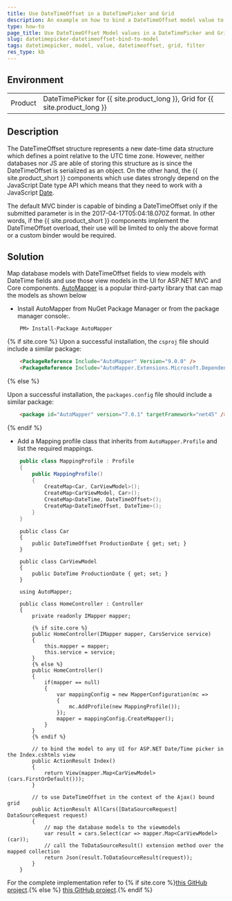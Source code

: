 ```yaml
---
title: Use DateTimeOffset in a DateTimePicker and Grid
description: An example on how to bind a DateTimeOffset model value to a DateTimePicker and grid.
type: how-to
page_title: Use DateTimeOffset Model values in a DateTimePicker and Grid
slug: datetimepicker-datetimeoffset-bind-to-model
tags: datetimepicker, model, value, datetimeoffset, grid, filter
res_type: kb
---
```


## Environment

<table>
  <tr>
  	<td>Product</td>
  	<td>DateTimePicker for {{ site.product_long }}, Grid for {{ site.product_long }} </td>
  </tr>
</table>


## Description

The DateTimeOffset structure represents a new date-time data structure which defines a point relative to the UTC time zone. However, neither databases nor JS are able of storing this structure as is since the DateTimeOffset is serialized as an object. On the other hand, the {{ site.product_short }} components which use dates strongly depend on the JavaScript Date type API which means that they need to work with a JavaScript [Date](https://developer.mozilla.org/en-US/docs/Web/JavaScript/Reference/Global_Objects/Date).

The default MVC binder is capable of binding a DateTimeOffset only if the submitted parameter is in the 2017-04-17T05:04:18.070Z format. In other words, if the {{ site.product_short }} components implement the DateTimeOffset overload, their use will be limited to only the above format or a custom binder would be required.

## Solution

Map database models with DateTimeOffset fields to view models with DateTime fields and use those view models in the UI for ASP.NET MVC and Core components. [AutoMapper](https://automapper.org/) is a popular third-party library that can map the models as shown below

* Install AutoMapper from NuGet Package Manager or from the package manager console:.

```
    PM> Install-Package AutoMapper
```

{% if site.core %}
Upon a successful installation, the `csproj` file should include a similar package:

```html
    <PackageReference Include="AutoMapper" Version="9.0.0" />
    <PackageReference Include="AutoMapper.Extensions.Microsoft.DependencyInjection" Version="7.0.0" />
```
{% else %}

Upon a successful installation, the `packages.config` file should include a similar package:

```html
    <package id="AutoMapper" version="7.0.1" targetFramework="net45" />
```
{% endif %}

* Add a Mapping profile class that inherits from `AutoMapper.Profile` and list the required mappings.

```MappingProfile.cs
    public class MappingProfile : Profile
    {
        public MappingProfile()
        {
            CreateMap<Car, CarViewModel>();
            CreateMap<CarViewModel, Car>();
            CreateMap<DateTime, DateTimeOffset>();
            CreateMap<DateTimeOffset, DateTime>();
        }
    }
```
```DataBaseModel
    public class Car
    {
        public DateTimeOffset ProductionDate { get; set; }
    }
```
```ViewModel
    public class CarViewModel
    {
        public DateTime ProductionDate { get; set; }
    }
```
```Controller
    using AutoMapper;

    public class HomeController : Controller
    {
        private readonly IMapper mapper;

        {% if site.core %}
        public HomeController(IMapper mapper, CarsService service)
        {
            this.mapper = mapper;
            this.service = service;
        }
        {% else %}
        public HomeController()
        {
            if(mapper == null)
            {
                var mappingConfig = new MapperConfiguration(mc =>
                {
                    mc.AddProfile(new MappingProfile());
                });
                mapper = mappingConfig.CreateMapper();
            }
        }
        {% endif %}

        // to bind the model to any UI for ASP.NET Date/Time picker in the Index.cshtmls view
        public ActionResult Index()
        {
            return View(mapper.Map<CarViewModel>(cars.FirstOrDefault()));
        }

        // to use DateTimeOffset in the context of the Ajax() bound grid
        public ActionResult AllCars([DataSourceRequest] DataSourceRequest request)
        {
            // map the database models to the viewmodels
            var result = cars.Select(car => mapper.Map<CarViewModel>(car));
            // call the ToDataSourceResult() extension method over the mapped collection
            return Json(result.ToDataSourceResult(request));
        }
    }
```

For the complete implementation refer to  {% if site.core %}[this GitHub project](https://github.com/telerik/ui-for-aspnet-core-examples/tree/master/Telerik.Examples.Mvc/Telerik.Examples.Mvc/Views/DateTimeOffset).{% else %} [this GitHub project](https://github.com/telerik/ui-for-aspnet-mvc-examples/tree/master/general/DateTimeOffset).{% endif %}

